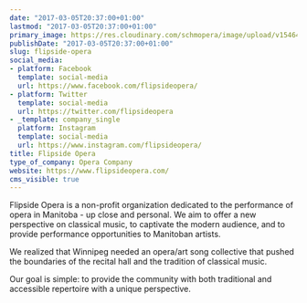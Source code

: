 ```yaml
---
date: "2017-03-05T20:37:00+01:00"
lastmod: "2017-03-05T20:37:00+01:00"
primary_image: https://res.cloudinary.com/schmopera/image/upload/v1546480535/media/2019/01/Logo-FlipsideOpera.jpg
publishDate: "2017-03-05T20:37:00+01:00"
slug: flipside-opera
social_media:
- platform: Facebook
  template: social-media
  url: https://www.facebook.com/flipsideopera/
- platform: Twitter
  template: social-media
  url: https://twitter.com/flipsideopera
- _template: company_single
  platform: Instagram
  template: social-media
  url: https://www.instagram.com/flipsideopera/
title: Flipside Opera
type_of_company: Opera Company
website: https://www.flipsideopera.com/
cms_visible: true
---
```

Flipside Opera is a non-profit organization dedicated to the performance of opera in Manitoba - up close and personal. We aim to offer a new perspective on classical music, to captivate the modern audience, and to provide performance opportunities to Manitoban artists.

We realized that Winnipeg needed an opera/art song collective that pushed the boundaries of the recital hall and the tradition of classical music.  

Our goal is simple: to provide the community with both traditional and accessible repertoire with a unique perspective.